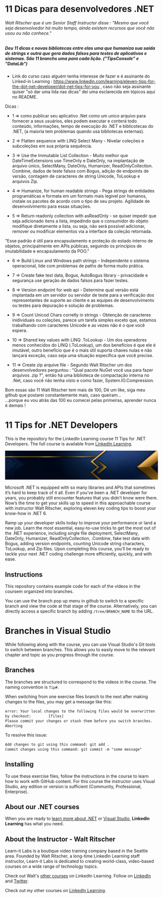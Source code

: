 # 11 Dicas para desenvolvedores .NET

###### Walt Ritscher que é um Senior Staff Instructor disse : "Mesmo que você seja desenvolvedor há muito tempo, ainda existem recursos que você não usou ou não conhece."

##### Deu 11 dicas e novas bibliotecas entre elas uma que humaniza sua saída de strings e outra que gera dados falsos para testes de aplicativos e sistemas. São 11 branchs uma para cada lição. ("TipsConsole" e "DataLib")

- Link do curso caso alguém tenha interesse de fazer e é assinante do Linked-in
  Learning : https://www.linkedin.com/learning/eleven-tips-for-the-dot-net-developer/dot-net-tips-for-you , caso não
  seja assinante quiser "só dar uma lida nas dicas" dei uma esclarecida em tópicos aqui no README.

Dicas :

- 1 => como publicar seu aplicativo .Net como um unico arquivo para fornecer a seus usuários, eles podem executar e
  conterá todo conteúdo, informações, tempo de execução do .NET e biblicotecas do .NET, (a maioria tem problemas quando
  usa bibliotecas externas).

- 2 => Flatten sequence with LINQ Select Many - Nivelar coleções e subcoleções em sua própria sequência.

- 3 => Use the Immutable List Collection - Muito melhor que DateTimeExtensions use TimeOnly e DateOnly, na implantação
  de arquivo único, SelectMany, DateOnly, Humanizer, ReadOnlyCollection. Combine, dados de teste falsos com Bogus,
  adição de endpoints de versão, contagem de caracteres de string Unicode, ToLookup e arquivos Zip.

- 4 => Humanize, for human readable strings - Pega strings de entidades programáticas e formata em um formato mais
  legível por humanos, instale os pacotes de acordo com o tipo de seu projeto. Agilidade de desenvolvimento para essas
  situações.

- 5 => Return readonly collection with asReadOnly - se quiser impedir que seja adicionado itens a lista, impedindo que o
  consumidor do objeto modifique diretamente a lista, ou seja, não será possível adicionar, remover ou modificar
  elementos via a interface da coleção retornada.

"Esse padrão é útil para encapsulamento e proteção do estado interno de objetos, principalmente em APIs públicas,
seguindo os princípios de imutabilidade e encapsulamento da POO."

- 6 => Build Linux and Windows path strings - Independente o sistema operacional, lide com problemas de paths de forma
  muito prática.

- 7 => Create fake test data, Bogus, AutoBogus library - privacidade e segurança use geração de dados falsos para fazer
  testes.

- 8 => Version endpoint for web api - Determine qual versão está implantada em um servidor ou servidor de teste para a
  verificação dos representantes de suporte ao cliente e as equipes de desenvolvimento ou testes para depuração e
  solução de problemas.

- 9 => Count Unicod Chars corretly in strings - Obtenção de caracteres inidividuais ou coleções, parece um tarefa
  simples exceto que, estamos trabalhando com caracteres Unicode e as vezes não é o que você espera.

- 10 => Shared key values with LINQ .ToLookup - Um dos operadores menos conhecidos do LINQ (.ToLookup), um dos
  benefícios é que ele é imutável, outro benefício que é o mais útil suporta chaves nulas e não lançará exceção, caso
  seja uma situação específica que você precise.

- 11 => Create zip arquive file - Segundo Walt Ritscher um dos desenvolvedores perguntou : "Qual pacote NuGet você usa
  para fazer arquivos .zip ?", então há uma biblioteca de compactação interna no .Net, caso você não tenha visto e como
  fazer, System.IO.Compression.

Bom essas são 11 Walt Ritscher tem mais de 100, Dê um like, siga meu github que postarei constantemente mais, caso
queiram... </br>
...porque eu vou atrás das 100 eu comecei pelas primeiras, aprender nunca é demais !

# 11 Tips for .NET Developers

This is the repository for the LinkedIn Learning course 11 Tips for .NET Developers. The full course is available
from [LinkedIn Learning][lil-course-url].

![banner](https://github.com/LearnItLabs/SiteAssets/blob/78fc8d3e6156de51b8c8cbff35e1e60e7b53b7b9/GitHubBanner.png)

Microsoft .NET is equipped with so many libraries and APIs that sometimes it’s hard to keep track of it all. Even if
you’ve been a .NET developer for years, you probably still encounter features that you didn’t know were there. Now’s the
time to get your skills up to speed in this approachable course with instructor Walt Ritscher, exploring eleven key
coding tips to boost your know-how in .NET 6.

Ramp up your developer skills today to improve your performance or land a new job. Learn the most essential, easy-to-use
tricks to get the most out of the .NET experience, including single file deployment, SelectMany, DateOnly, Humanizer,
ReadOnlyCollection, .Combine, fake test data with Bogus, adding version endpoints, counting Unicode string characters,
ToLookup, and Zip files. Upon completing this course, you’ll be ready to tackle your next .NET coding challenge more
efficiently, quickly, and with ease.

## Instructions

This repository contains example code for each of the videos in the coursem organized into branches.

You can use the branch pop up menu in github to switch to a specific branch and view the code at that stage of the
course. Alternatively, you can directly access a specific branch by adding `/tree/BRANCH_NAME` to the URL.

# Branches in Visual Studio

While following along with the course, you can use Visual Studio's Git tools to switch between branches. This allows you
to easily move to the relevant chapter and topic as you progress through the course.

## Branches

The branches are structured to correspond to the videos in the course. The naming convention is `Tip#`.

When switching from one exercise files branch to the next after making changes to the files, you may get a message like
this:

    error: Your local changes to the following files would be overwritten by checkout:        [files]
    Please commit your changes or stash them before you switch branches.
    Aborting

To resolve this issue:

    Add changes to git using this command: git add .
	Commit changes using this command: git commit -m "some message"

## Installing

To use these exercise files, follow the instructions in the course to learn how to work with GitHub content.
For this course the instructor uses Visual Studio, any edition or version is sufficient (Community, Professional,
Enterprise).

## About our .NET courses

When you are ready to [learn more about .NET](https://www.linkedin.com/learning/search?entityType=COURSE&keywords=.net)
or [Visual Studio](https://www.linkedin.com/learning/search?entityType=COURSE&keywords=visual%20studio), **LinkedIn
Learning** has what you need.

## About the Instructor - Walt Ritscher

Learn-it Labs is a boutique video training company based in the Seattle area. Founded by Walt Ritscher, a long-time
LinkedIn Learning staff instructor, Learn-it Labs is dedicated to creating world-class, video-based courses on a wide
range of technology topics.

Check out Walt's [other courses](https://www.linkedin.com/learning/instructors/walt-ritscher) on LinkedIn Learning.
Follow on [LinkedIn](https://www.linkedin.com/in/waltritscher/?trk=lil_course)
and [Twitter](https://twitter.com/waltritscher).

Check out my other courses on [LinkedIn Learning](https://www.linkedin.com/learning/instructors/walt-ritscher).

[lil-course-url]: https://www.linkedin.com/learning/eleven-tips-for-the-dot-net-developer/

[lil-thumbnail-url]: https://cdn.lynda.com/course/2486135/2486135-1655838671011-16x9.jpg
